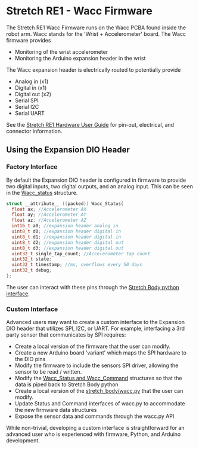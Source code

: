 # Stretch RE1 - Wacc Firmware

The Stretch RE1 Wacc Firmware runs on the Wacc PCBA found inside the robot arm. Wacc stands for the 'Wrist + Accelerometer' board. The Wacc firmware provides

* Monitoring of the wrist accelerometer
* Monitoring the Arduino expansion header in the wrist

The Wacc expansion header is electrically routed to potentially provide

* Analog in (x1)
* Digital in (x1)
* Digital out (x2)
* Serial SPI 
* Serial I2C 
* Serial UART

See the [Stretch RE1 Hardware User Guide](https://hello-robot.github.io/hardware_user_guide/) for pin-out, electrical, and connector information.

## Using the Expansion DIO Header

### Factory Interface

By default the Expansion DIO header is configured in firmware to provide two digital inputs, two digital outputs, and an analog input. This can be seen in the [Wacc_status](https://github.com/hello-robot/stretch_firmware/blob/master/arduino/hello_wacc/Common.h) structure.

```c
struct __attribute__ ((packed)) Wacc_Status{
  float ax;	//Accelerometer AX
  float ay;	//Accelerometer AY
  float az;	//Accelerometer AZ
  int16_t a0; //expansion header analog in
  uint8_t d0; //expansion header digital in
  uint8_t d1; //expansion header digital in
  uint8_t d2; //expansion header digital out
  uint8_t d3; //expansion header digital out
  uint32_t single_tap_count; //Accelerometer tap count
  uint32_t state;
  uint32_t timestamp; //ms, overflows every 50 days
  uint32_t debug;
};
```

The user can interact with these pins through the [Stretch Body python interface](https://hello-robot.github.io/stretch_body_guide/). 

### Custom Interface

Advanced users may want to create a custom interface to the Expansion DIO header that utilizes SPI, I2C, or UART. For example, interfacing a 3rd party sensor that communicates by SPI requires:

* Create a local version of the firmware that the user can modify.
* Create a new Arduino board 'variant' which maps the SPI hardware to the DIO pins
* Modify the firmware to include the sensors SPI driver, allowing the sensor to be read / written.
* Modify the [Wacc_Status and Wacc_Command]() structures so that the data is piped back to Stretch Body python
* Create a local version of the [stretch_body/wacc.py](stretch_body/wacc.py) that the user can modify.
* Update Status and Command interfaces of wacc.py to accommodate the new firmware data structures
* Expose the sensor data and commands through the wacc.py API

While non-trivial, developing a custom interface is straightforward for an advanced user who is experienced with firmware, Python, and Arduino development. 